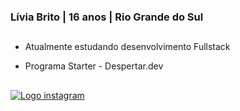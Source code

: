 ### Lívia Brito | 16 anos | Rio Grande do Sul

 ##

- Atualmente estudando desenvolvimento Fullstack
- Programa Starter - Despertar.dev

  ##

<div>
    <a href="https://www.instagram.com/liviaxw_/" target="_blank"><img src="https://img.shields.io/badge/Instagram-E4405F?style=for-the-badge&logo=instagram&logoColor=white" alt="Logo instagram"></a>
</div>
  
